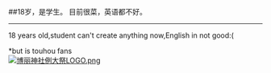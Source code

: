 

<!--
**Name-S56/Name-S56** is a ✨ _special_ ✨ repository because its `README.md` (this file) appears on your GitHub profile.

Here are some ideas to get you started:

- 🔭 I’m currently working on ...
- 🌱 I’m currently learning ...
- 👯 I’m looking to collaborate on ...
- 🤔 I’m looking for help with ...
- 💬 Ask me about ...
- 📫 How to reach me: ...
- 😄 Pronouns: ...
- ⚡ Fun fact: ...
-->
##18岁，是学生。
目前很菜，英语都不好。


----
18 years old,student
can't create anything now,English in not good:(
<div>
*but is touhou fans
<div>
<a href="https://sm.ms/image/on8TLRv4pNMhVW7" target="_blank"><img src="https://s2.loli.net/2022/07/27/on8TLRv4pNMhVW7.png" alt="博丽神社例大祭LOGO.png"></a>

